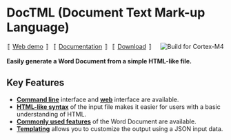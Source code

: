 
# DocTML (Document Text Mark-up Language)

<a href="https://github.com/kildom/xml2docx/actions/workflows/build.yml"><img src="https://github.com/kildom/xml2docx/actions/workflows/build.yml/badge.svg" alt="Build for Cortex-M4" align="right"/></a>

〚 [Web demo](http://kildom.github.io/xml2docx/) 〛&nbsp;
〚 [Documentation](http://kildom.github.io/xml2docx/docs.html) 〛&nbsp;
〚 [Download](https://github.com/kildom/xml2docx/releases/latest) 〛&nbsp;


**Easily generate a Word Document from a simple HTML-like file.**

## Key Features

* [**Command line**](https://kildom.github.io/xml2docx/docs.html#cli-md) interface
  and [**web**](https://kildom.github.io/xml2docx/) interface
  are available.
* [**HTML-like syntax**](https://kildom.github.io/xml2docx/docs.html#syntax-md)
  of the input file makes it easier for users with a basic understanding of HTML.
* [**Commonly used features**](https://kildom.github.io/xml2docx/docs.html#document-md)
  of the Word Document are available.
* [**Templating**](https://kildom.github.io/xml2docx/docs.html#template-md)
  allows you to customize the output using a JSON input data.
